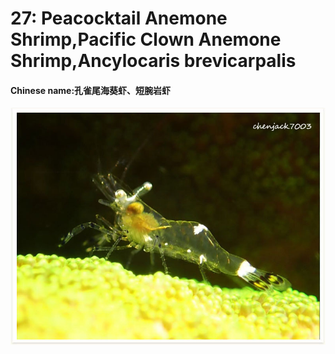 # 27: Peacocktail Anemone Shrimp,Pacific Clown Anemone Shrimp,Ancylocaris brevicarpalis

#### Chinese name:孔雀尾海葵虾、短腕岩虾

![](../../.gitbook/assets/peacock-tail-anemone-shrimp.jpg)

